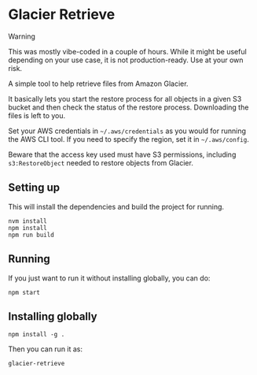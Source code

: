 
# Glacier Retrieve

> [!Warning]
> 
> This was mostly vibe-coded in a couple of hours. While it might be useful depending on your use case, it is not production-ready. Use at your own risk.

A simple tool to help retrieve files from Amazon Glacier.

It basically lets you start the restore process for all objects in a given S3 bucket and then check the status of the restore process. Downloading the files is left to you.

Set your AWS credentials in `~/.aws/credentials` as you would for running the AWS CLI tool. If you need to specify the region, set it in `~/.aws/config`.

Beware that the access key used must have S3 permissions, including `s3:RestoreObject` needed to restore objects from Glacier.

## Setting up

This will install the dependencies and build the project for running.

```
nvm install
npm install
npm run build
```

## Running

If you just want to run it without installing globally, you can do:

```
npm start
```

## Installing globally

```
npm install -g .
```

Then you can run it as:

```
glacier-retrieve
```
